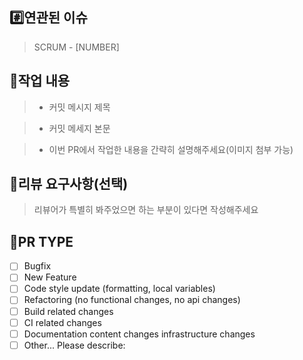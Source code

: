 ## #️⃣연관된 이슈

> SCRUM - [NUMBER]

## 📝작업 내용

> - 커밋 메시지 제목

<!-- feat: Adjust 000 feature  -->

> - 커밋 메세지 본문

<!-- - Adjust 000 feature in Main page  -->

> - 이번 PR에서 작업한 내용을 간략히 설명해주세요(이미지 첨부 가능)

## 💬리뷰 요구사항(선택)

> 리뷰어가 특별히 봐주었으면 하는 부분이 있다면 작성해주세요

<!-- 메서드 XXX의 이름을 더 잘 짓고 싶은데 혹시 좋은 명칭이 있을까요?  -->

## 💬PR TYPE

<!-- "x"를 이용해서, 해당 타입에 체크해주세요. -->

- [ ] Bugfix
- [ ] New Feature
- [ ] Code style update (formatting, local variables)
- [ ] Refactoring (no functional changes, no api changes)
- [ ] Build related changes
- [ ] CI related changes
- [ ] Documentation content changes
      infrastructure changes
- [ ] Other... Please describe:
